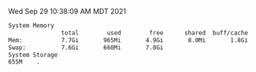 Wed Sep 29 10:38:09 AM MDT 2021
```bash
System Memory
               total        used        free      shared  buff/cache   available
Mem:           7.7Gi       965Mi       4.9Gi       8.0Mi       1.8Gi       6.4Gi
Swap:          7.6Gi       660Mi       7.0Gi
System Storage
655M	.
```

